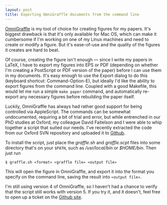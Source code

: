 ```yaml
---
layout: post
title: Exporting OmniGraffle documents from the command line
---
```


[OmniGraffle](http://www.omnigroup.com/applications/OmniGraffle/) is
my tool of choice for creating figures for my papers.  It's biggest
drawback is that it's only available for Mac OS, which can make it
cumbersome if I'm working on one of my Linux machines and need to
create or modify a figure.  But it's ease-of-use and the quality of
the figures it creates are hard to beat.

Of course, creating the figure isn't enough — since I write my papers
in LaTeX, I have to export my figures into EPS or PDF (depending on
whether I'm creating a PostScript or PDF version of the paper) before
I can use them in my documents.  It's easy enough to use the Export
dialog to do this (keyboard shortcut: Command-Option-E), but ideally
I'd like the ability to export figures from the command line.  Coupled
with a good Makefile, this would let me run a simple `make paper`
command, and automatically re-export any necessary figures before
rebuilding the paper itself.

Luckily, OmniGraffle has always had rather good support for being
controlled via AppleScript.  The commands can be somewhat
undocumented, requiring a bit of trial and error, but while entrenched
in our PhD studies at Oxford, my colleague David Faitelson and I were
able to whip together a script that suited our needs.  I've recently
extracted the code from our Oxford SVN repository and uploaded it to
[Github](http://github.com/dcreager/graffle-export).

To install the script, just place the _graffle.sh_ and _graffle.scpt_
files into some directory that's on your `$PATH`, such as
_/usr/local/bin_ or _$HOME/bin_.  Then just run

    $ graffle.sh «format» «graffle file» «output file»

This will open the figure in OmniGraffle, and export it into the
format you specify on the command line, saving the result into
`«output file»`.

I'm still using version 4 of OmniGraffle, so I haven't had a chance to
verify that the script still works with version 5.  If you try it, and
it doesn't, feel free to open up a ticket on the [Github
site](http://github.com/dcreager/graffle-export/issues).
